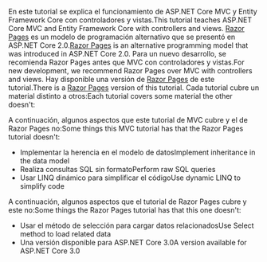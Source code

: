 <span data-ttu-id="a25d5-101">En este tutorial se explica el funcionamiento de ASP.NET Core MVC y Entity Framework Core con controladores y vistas.</span><span class="sxs-lookup"><span data-stu-id="a25d5-101">This tutorial teaches ASP.NET Core MVC and Entity Framework Core with controllers and views.</span></span> <span data-ttu-id="a25d5-102">[Razor Pages](xref:razor-pages/index) es un modelo de programación alternativo que se presentó en ASP.NET Core 2.0.</span><span class="sxs-lookup"><span data-stu-id="a25d5-102">[Razor Pages](xref:razor-pages/index) is an alternative programming model that was introduced in ASP.NET Core 2.0.</span></span> <span data-ttu-id="a25d5-103">Para un nuevo desarrollo, se recomienda Razor Pages antes que MVC con controladores y vistas.</span><span class="sxs-lookup"><span data-stu-id="a25d5-103">For new development, we recommend Razor Pages over MVC with controllers and views.</span></span> <span data-ttu-id="a25d5-104">Hay disponible una versión de [Razor Pages](xref:data/ef-rp/intro) de este tutorial.</span><span class="sxs-lookup"><span data-stu-id="a25d5-104">There is a [Razor Pages](xref:data/ef-rp/intro) version of this tutorial.</span></span> <span data-ttu-id="a25d5-105">Cada tutorial cubre un material distinto a otros:</span><span class="sxs-lookup"><span data-stu-id="a25d5-105">Each tutorial covers some material the other doesn't:</span></span>

<span data-ttu-id="a25d5-106">A continuación, algunos aspectos que este tutorial de MVC cubre y el de Razor Pages no:</span><span class="sxs-lookup"><span data-stu-id="a25d5-106">Some things this MVC tutorial has that the Razor Pages tutorial doesn't:</span></span>

* <span data-ttu-id="a25d5-107">Implementar la herencia en el modelo de datos</span><span class="sxs-lookup"><span data-stu-id="a25d5-107">Implement inheritance in the data model</span></span>
* <span data-ttu-id="a25d5-108">Realiza consultas SQL sin formato</span><span class="sxs-lookup"><span data-stu-id="a25d5-108">Perform raw SQL queries</span></span>
* <span data-ttu-id="a25d5-109">Usar LINQ dinámico para simplificar el código</span><span class="sxs-lookup"><span data-stu-id="a25d5-109">Use dynamic LINQ to simplify code</span></span>
 
<span data-ttu-id="a25d5-110">A continuación, algunos aspectos que el tutorial de Razor Pages cubre y este no:</span><span class="sxs-lookup"><span data-stu-id="a25d5-110">Some things the Razor Pages tutorial has that this one doesn't:</span></span>

* <span data-ttu-id="a25d5-111">Usar el método de selección para cargar datos relacionados</span><span class="sxs-lookup"><span data-stu-id="a25d5-111">Use Select method to load related data</span></span>
* <span data-ttu-id="a25d5-112">Una versión disponible para ASP.NET Core 3.0</span><span class="sxs-lookup"><span data-stu-id="a25d5-112">A version available for ASP.NET Core 3.0</span></span>
